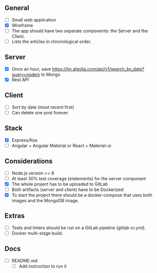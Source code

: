 ## General

- [ ] Small web application
- [X] Wireframe
- [ ] The app should have two separate components: the Server and the Client.
- [ ] Lists the articles in chronological order.

## Server

- [X] Once an hour, save https://hn.algolia.com/api/v1/search_by_date?query=nodejs to Mongo
- [X] Rest API

## Client

- [ ] Sort by date (most recent first)
- [ ] Can delete one post forever

## Stack

- [X] Express/Koa
- [ ] Angular + Angular Material or React + Material-ui

## Considerations

- [ ] Node.js version >= 8
- [ ] At least 30% test coverage (statements) for the server component
- [X] The whole project has to be uploaded to GitLab
- [ ] Both artifacts (server and client) have to be Dockerized
- [X] To start the project there should be a docker-compose that uses both images and the
MongoDB image.

## Extras

- [ ] Tests and linters should be run on a GitLab pipeline (gitlab-ci.yml).
- [ ] Docker multi-stage build.

## Docs

- [ ] README.md
  - [ ] Add instruction to run it